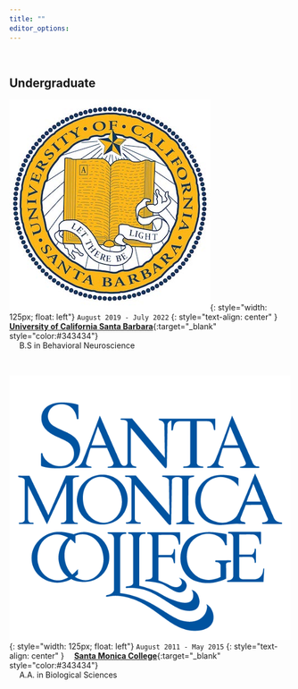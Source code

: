 ```yaml
---
title: ""
editor_options: 
---
```


<br>

## Undergraduate

![](/images/UCSB_seal.jpg){: style="width: 125px; float: left"}
`August 2019 - July 2022`
{: style="text-align: center" }
&emsp; [**University of California Santa Barbara**](https://www.ucsb.edu/){:target="\_blank" style="color:#343434"} 
<br/> &emsp; B.S in Behavioral Neuroscience
 
 <br>
 
![](/images/SMC_seal.png){: style="width: 125px; float: left"}
`August 2011 - May 2015`
{: style="text-align: center" }
&emsp;[**Santa Monica College**](https://www.smc.edu/){:target="\_blank" style="color:#343434"} 
<br/> &emsp; A.A. in Biological Sciences
